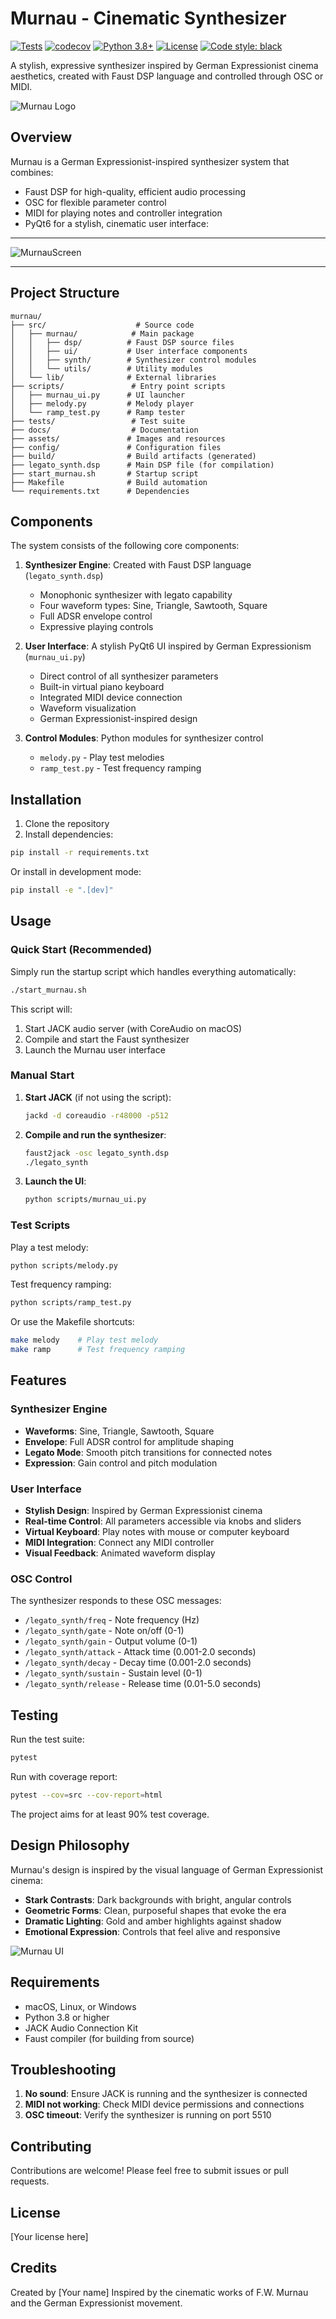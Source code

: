 # Murnau - Cinematic Synthesizer

[![Tests](https://github.com/jsfillman/murnau/actions/workflows/tests.yml/badge.svg)](https://github.com/jsfillman/murnau/actions/workflows/tests.yml)
[![codecov](https://codecov.io/gh/jsfillman/murnau/branch/main/graph/badge.svg)](https://codecov.io/gh/jsfillman/murnau)
[![Python 3.8+](https://img.shields.io/badge/python-3.8+-blue.svg)](https://www.python.org/downloads/)
[![License](https://img.shields.io/badge/license-MIT-green.svg)](LICENSE)
[![Code style: black](https://img.shields.io/badge/code%20style-black-000000.svg)](https://github.com/psf/black)

A stylish, expressive synthesizer inspired by German Expressionist cinema aesthetics, created with Faust DSP language and controlled through OSC or MIDI.

![Murnau Logo](assets/images/Murnau.png)

## Overview

Murnau is a German Expressionist-inspired synthesizer system that combines:

- Faust DSP for high-quality, efficient audio processing
- OSC for flexible parameter control
- MIDI for playing notes and controller integration
- PyQt6 for a stylish, cinematic user interface:

---

![MurnauScreen](assets/images/MurnauScreen.png)

---



## Project Structure

```
murnau/
├── src/                    # Source code
│   ├── murnau/            # Main package
│   │   ├── dsp/          # Faust DSP source files
│   │   ├── ui/           # User interface components
│   │   ├── synth/        # Synthesizer control modules
│   │   └── utils/        # Utility modules
│   └── lib/              # External libraries
├── scripts/               # Entry point scripts
│   ├── murnau_ui.py      # UI launcher
│   ├── melody.py         # Melody player
│   └── ramp_test.py      # Ramp tester
├── tests/                 # Test suite
├── docs/                  # Documentation
├── assets/               # Images and resources
├── config/               # Configuration files
├── build/                # Build artifacts (generated)
├── legato_synth.dsp      # Main DSP file (for compilation)
├── start_murnau.sh       # Startup script
├── Makefile              # Build automation
└── requirements.txt      # Dependencies
```

## Components

The system consists of the following core components:

1. **Synthesizer Engine**: Created with Faust DSP language (`legato_synth.dsp`)
   - Monophonic synthesizer with legato capability
   - Four waveform types: Sine, Triangle, Sawtooth, Square
   - Full ADSR envelope control
   - Expressive playing controls

2. **User Interface**: A stylish PyQt6 UI inspired by German Expressionism (`murnau_ui.py`)
   - Direct control of all synthesizer parameters
   - Built-in virtual piano keyboard
   - Integrated MIDI device connection
   - Waveform visualization
   - German Expressionist-inspired design

3. **Control Modules**: Python modules for synthesizer control
   - `melody.py` - Play test melodies
   - `ramp_test.py` - Test frequency ramping

## Installation

1. Clone the repository
2. Install dependencies:
```bash
pip install -r requirements.txt
```

Or install in development mode:
```bash
pip install -e ".[dev]"
```

## Usage

### Quick Start (Recommended)

Simply run the startup script which handles everything automatically:

```bash
./start_murnau.sh
```

This script will:
1. Start JACK audio server (with CoreAudio on macOS)
2. Compile and start the Faust synthesizer
3. Launch the Murnau user interface

### Manual Start

1. **Start JACK** (if not using the script):
   ```bash
   jackd -d coreaudio -r48000 -p512
   ```

2. **Compile and run the synthesizer**:
   ```bash
   faust2jack -osc legato_synth.dsp
   ./legato_synth
   ```

3. **Launch the UI**:
   ```bash
   python scripts/murnau_ui.py
   ```

### Test Scripts

Play a test melody:
```bash
python scripts/melody.py
```

Test frequency ramping:
```bash
python scripts/ramp_test.py
```

Or use the Makefile shortcuts:
```bash
make melody    # Play test melody
make ramp      # Test frequency ramping
```

## Features

### Synthesizer Engine
- **Waveforms**: Sine, Triangle, Sawtooth, Square
- **Envelope**: Full ADSR control for amplitude shaping
- **Legato Mode**: Smooth pitch transitions for connected notes
- **Expression**: Gain control and pitch modulation

### User Interface
- **Stylish Design**: Inspired by German Expressionist cinema
- **Real-time Control**: All parameters accessible via knobs and sliders
- **Virtual Keyboard**: Play notes with mouse or computer keyboard
- **MIDI Integration**: Connect any MIDI controller
- **Visual Feedback**: Animated waveform display

### OSC Control
The synthesizer responds to these OSC messages:
- `/legato_synth/freq` - Note frequency (Hz)
- `/legato_synth/gate` - Note on/off (0-1)
- `/legato_synth/gain` - Output volume (0-1)
- `/legato_synth/attack` - Attack time (0.001-2.0 seconds)
- `/legato_synth/decay` - Decay time (0.001-2.0 seconds)
- `/legato_synth/sustain` - Sustain level (0-1)
- `/legato_synth/release` - Release time (0.01-5.0 seconds)

## Testing

Run the test suite:
```bash
pytest
```

Run with coverage report:
```bash
pytest --cov=src --cov-report=html
```

The project aims for at least 90% test coverage.

## Design Philosophy

Murnau's design is inspired by the visual language of German Expressionist cinema:

- **Stark Contrasts**: Dark backgrounds with bright, angular controls
- **Geometric Forms**: Clean, purposeful shapes that evoke the era
- **Dramatic Lighting**: Gold and amber highlights against shadow
- **Emotional Expression**: Controls that feel alive and responsive

![Murnau UI](assets/images/Murnau-App.png)

## Requirements

- macOS, Linux, or Windows
- Python 3.8 or higher
- JACK Audio Connection Kit
- Faust compiler (for building from source)

## Troubleshooting

1. **No sound**: Ensure JACK is running and the synthesizer is connected
2. **MIDI not working**: Check MIDI device permissions and connections
3. **OSC timeout**: Verify the synthesizer is running on port 5510

## Contributing

Contributions are welcome! Please feel free to submit issues or pull requests.

## License

[Your license here]

## Credits

Created by [Your name]
Inspired by the cinematic works of F.W. Murnau and the German Expressionist movement.